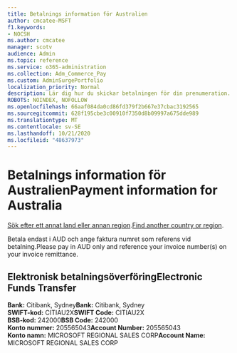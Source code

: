 ```yaml
---
title: Betalnings information för Australien
author: cmcatee-MSFT
f1.keywords:
- NOCSH
ms.author: cmcatee
manager: scotv
audience: Admin
ms.topic: reference
ms.service: o365-administration
ms.collection: Adm_Commerce_Pay
ms.custom: AdminSurgePortfolio
localization_priority: Normal
description: Lär dig hur du skickar betalningen för din prenumeration.
ROBOTS: NOINDEX, NOFOLLOW
ms.openlocfilehash: 66aaf084da0cd86fd379f2b667e37cbac3192565
ms.sourcegitcommit: 628f195cbe3c00910f7350d8b09997a675dde989
ms.translationtype: MT
ms.contentlocale: sv-SE
ms.lasthandoff: 10/21/2020
ms.locfileid: "48637973"
---
```

# <a name="payment-information-for-australia"></a><span data-ttu-id="d7943-103">Betalnings information för Australien</span><span class="sxs-lookup"><span data-stu-id="d7943-103">Payment information for Australia</span></span>

<span data-ttu-id="d7943-104">[Sök efter ett annat land eller annan region](../billing-and-payments/pay-for-your-subscription.md).</span><span class="sxs-lookup"><span data-stu-id="d7943-104">[Find another country or region](../billing-and-payments/pay-for-your-subscription.md).</span></span>

<span data-ttu-id="d7943-105">Betala endast i AUD och ange faktura numret som referens vid betalning.</span><span class="sxs-lookup"><span data-stu-id="d7943-105">Please pay in AUD only and reference your invoice number(s) on your invoice remittance.</span></span>

## <a name="electronic-funds-transfer"></a><span data-ttu-id="d7943-106">Elektronisk betalningsöverföring</span><span class="sxs-lookup"><span data-stu-id="d7943-106">Electronic Funds Transfer</span></span>

<span data-ttu-id="d7943-107">**Bank:** Citibank, Sydney</span><span class="sxs-lookup"><span data-stu-id="d7943-107">**Bank:** Citibank, Sydney</span></span>  
<span data-ttu-id="d7943-108">**SWIFT-kod:** CITIAU2X</span><span class="sxs-lookup"><span data-stu-id="d7943-108">**SWIFT Code:** CITIAU2X</span></span>  
<span data-ttu-id="d7943-109">**BSB-kod:** 242000</span><span class="sxs-lookup"><span data-stu-id="d7943-109">**BSB Code:** 242000</span></span>  
<span data-ttu-id="d7943-110">**Konto nummer:** 205565043</span><span class="sxs-lookup"><span data-stu-id="d7943-110">**Account Number:** 205565043</span></span>  
<span data-ttu-id="d7943-111">**Konto namn:** MICROSOFT REGIONAL SALES CORP</span><span class="sxs-lookup"><span data-stu-id="d7943-111">**Account Name:** MICROSOFT REGIONAL SALES CORP</span></span>  